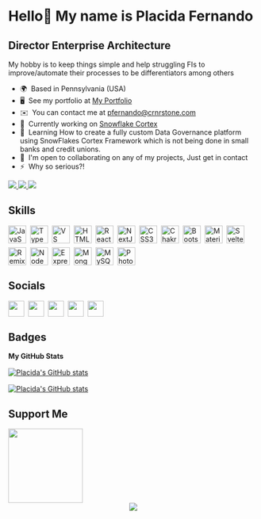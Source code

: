 Hello👋 My name is Placida Fernando
======================

Director Enterprise Architecture
------------------------

My hobby is to keep things simple and help struggling FIs to improve/automate their processes to be differentiators among others

* 🌍  Based in Pennsylvania (USA)
* 🖥️  See my portfolio at [My Portfolio](https://www.linkedin.com/in/placidafernando)
* ✉️  You can contact me at [pfernando@crnrstone.com](pfernando@crnrstone.com)
* 🚀  Currently working on [Snowflake Cortex](https://github.com/PlacidaSS/snowflake)
* 🧠  Learning How to create a fully custom Data Governance platform using SnowFlakes Cortex Framework which is not being done in small banks and credit unions.
* 🤝  I'm open to collaborating on any of my projects, Just get in contact
* ⚡  Why so serious?!

<a href="https://www.github.com/placidass" target="_blank" rel="noreferrer">
  <img src="https://img.shields.io/github/followers/placidass?logo=github&style=for-the-badge&color=a855f7&labelColor=181824" />
</a>
<a href="https://www.x.com/pfern888" target="_blank" rel="noreferrer">
  <img src="https://img.shields.io/twitter/follow/pfern888?logo=twitter&style=for-the-badge&color=a855f7&labelColor=181824"/>
</a>
<a href="https://www.twitch.tv/placidass" target="_blank" rel="noreferrer">
  <img src="https://img.shields.io/twitch/status/placidass?logo=twitchsx&style=for-the-badge&color=a855f7&labelColor=181824&label=TWITCH+STATUS" />
</a>

## Skills


<p align="left" style="display: flex; flex-wrap: wrap; gap: 0.5rem; margin-top: 1rem; margin-bottom: 1rem;">
<a href="https://developer.mozilla.org/en-US/docs/Web/JavaScript" target="_blank" rel="noreferrer"><img src="https://raw.githubusercontent.com/danielcranney/readme-generator/main/public/icons/skills/javascript-colored.svg" width="36" height="36" alt="JavaScript" /></a><a href="https://www.typescriptlang.org/" target="_blank" rel="noreferrer"><img src="https://raw.githubusercontent.com/danielcranney/readme-generator/main/public/icons/skills/typescript-colored.svg" width="36" height="36" alt="TypeScript" /></a><a href="https://code.visualstudio.com/" target="_blank" rel="noreferrer"><img src="https://raw.githubusercontent.com/danielcranney/readme-generator/main/public/icons/skills/visualstudiocode.svg" width="36" height="36" alt="VS Code" /></a><a href="https://developer.mozilla.org/en-US/docs/Glossary/HTML5" target="_blank" rel="noreferrer"><img src="https://raw.githubusercontent.com/danielcranney/readme-generator/main/public/icons/skills/html5-colored.svg" width="36" height="36" alt="HTML5" /></a><a href="https://reactjs.org/" target="_blank" rel="noreferrer"><img src="https://raw.githubusercontent.com/danielcranney/readme-generator/main/public/icons/skills/react-colored.svg" width="36" height="36" alt="React" /></a><a href="https://nextjs.org/docs" target="_blank" rel="noreferrer"><img src="https://raw.githubusercontent.com/danielcranney/readme-generator/main/public/icons/skills/nextjs-colored.svg" width="36" height="36" alt="NextJs" /></a><a href="https://www.w3.org/TR/CSS/#css" target="_blank" rel="noreferrer"><img src="https://raw.githubusercontent.com/danielcranney/readme-generator/main/public/icons/skills/css3-colored.svg" width="36" height="36" alt="CSS3" /></a><a href="https://chakra-ui.com/" target="_blank" rel="noreferrer"><img src="https://raw.githubusercontent.com/danielcranney/readme-generator/main/public/icons/skills/chakra-colored.svg" width="36" height="36" alt="Chakra UI" /></a><a href="https://getbootstrap.com/" target="_blank" rel="noreferrer"><img src="https://raw.githubusercontent.com/danielcranney/readme-generator/main/public/icons/skills/bootstrap-colored.svg" width="36" height="36" alt="Bootstrap" /></a><a href="https://mui.com/" target="_blank" rel="noreferrer"><img src="https://raw.githubusercontent.com/danielcranney/readme-generator/main/public/icons/skills/materialui-colored.svg" width="36" height="36" alt="Material UI" /></a><a href="https://svelte.dev/" target="_blank" rel="noreferrer"><img src="https://raw.githubusercontent.com/danielcranney/readme-generator/main/public/icons/skills/svelte-colored.svg" width="36" height="36" alt="Svelte" /></a><a href="https://remix.run/" target="_blank" rel="noreferrer"><img src="https://raw.githubusercontent.com/danielcranney/readme-generator/main/public/icons/skills/remix-colored.svg" width="36" height="36" alt="Remix" /></a><a href="https://nodejs.org/en/" target="_blank" rel="noreferrer"><img src="https://raw.githubusercontent.com/danielcranney/readme-generator/main/public/icons/skills/nodejs-colored.svg" width="36" height="36" alt="NodeJS" /></a><a href="https://expressjs.com/" target="_blank" rel="noreferrer"><img src="https://raw.githubusercontent.com/danielcranney/readme-generator/main/public/icons/skills/express-colored.svg" width="36" height="36" alt="Express" /></a><a href="https://www.mongodb.com/" target="_blank" rel="noreferrer"><img src="https://raw.githubusercontent.com/danielcranney/readme-generator/main/public/icons/skills/mongodb-colored.svg" width="36" height="36" alt="MongoDB" /></a><a href="https://www.mysql.com/" target="_blank" rel="noreferrer"><img src="https://raw.githubusercontent.com/danielcranney/readme-generator/main/public/icons/skills/mysql-colored.svg" width="36" height="36" alt="MySQL" /></a><a href="https://www.adobe.com/uk/products/photoshop.html" target="_blank" rel="noreferrer"><img src="https://raw.githubusercontent.com/danielcranney/readme-generator/main/public/icons/skills/photoshop-colored.svg" width="36" height="36" alt="Photoshop" /></a>
</p>


## Socials

<p align="left" style="display: flex; flex-wrap: wrap; gap: 0.5rem; margin-top: 1rem; margin-bottom: 1rem;"> 
<a href="https://discord.com/users/jokerxtd" target="_blank" rel="noreferrer"> <picture> <source media="(prefers-color-scheme: dark)" srcset="https://raw.githubusercontent.com/danielcranney/readme-generator/main/public/icons/socials/discord-dark.svg" /> <source media="(prefers-color-scheme: light)" srcset="https://raw.githubusercontent.com/danielcranney/readme-generator/main/public/icons/socials/discord.svg" /> <img src="https://raw.githubusercontent.com/danielcranney/readme-generator/main/public/icons/socials/discord.svg" width="32" height="32" /> </picture> </a> <a href="https://www.github.com/JoKeRxTD" target="_blank" rel="noreferrer"> <picture> <source media="(prefers-color-scheme: dark)" srcset="https://raw.githubusercontent.com/danielcranney/readme-generator/main/public/icons/socials/github-dark.svg" /> <source media="(prefers-color-scheme: light)" srcset="https://raw.githubusercontent.com/danielcranney/readme-generator/main/public/icons/socials/github.svg" /> <img src="https://raw.githubusercontent.com/danielcranney/readme-generator/main/public/icons/socials/github.svg" width="32" height="32" /> </picture> </a> <a href="https://www.x.com/jokerxhd" target="_blank" rel="noreferrer"> <picture> <source media="(prefers-color-scheme: dark)" srcset="https://raw.githubusercontent.com/danielcranney/readme-generator/main/public/icons/socials/twitter-dark.svg" /> <source media="(prefers-color-scheme: light)" srcset="https://raw.githubusercontent.com/danielcranney/readme-generator/main/public/icons/socials/twitter.svg" /> <img src="https://raw.githubusercontent.com/danielcranney/readme-generator/main/public/icons/socials/twitter.svg" width="32" height="32" /> </picture> </a> <a href="https://www.youtube.com/@jokerxtd" target="_blank" rel="noreferrer"> <picture> <source media="(prefers-color-scheme: dark)" srcset="https://raw.githubusercontent.com/danielcranney/readme-generator/main/public/icons/socials/youtube-dark.svg" /> <source media="(prefers-color-scheme: light)" srcset="https://raw.githubusercontent.com/danielcranney/readme-generator/main/public/icons/socials/youtube.svg" /> <img src="https://raw.githubusercontent.com/danielcranney/readme-generator/main/public/icons/socials/youtube.svg" width="32" height="32" /> </picture> </a> <a href="https://www.twitch.tv/jokeerxhd" target="_blank" rel="noreferrer"> <picture> <source media="(prefers-color-scheme: dark)" srcset="https://raw.githubusercontent.com/danielcranney/readme-generator/main/public/icons/socials/twitch-dark.svg" /> <source media="(prefers-color-scheme: light)" srcset="https://raw.githubusercontent.com/danielcranney/readme-generator/main/public/icons/socials/twitch.svg" /> <img src="https://raw.githubusercontent.com/danielcranney/readme-generator/main/public/icons/socials/twitch.svg" width="32" height="32" /> </picture> </a></p>

## Badges

<b>My GitHub Stats</b>

<p align="left" style="display: flex; flex-wrap: wrap; gap: 0.5rem; margin-top: 1rem; margin-bottom: 1rem;">
  <a href="http://www.github.com/maofthree">
    <img src="https://github-readme-stats.vercel.app/api?username=JoKeRxTD&show_icons=true&hide=&count_private=true&title_color=a855f7&text_color=ffffff&icon_color=a855f7&bg_color=181824&hide_border=true&show_icons=true" alt="Placida's GitHub stats" />
  </a>
</p>
<p align="left" style="display: flex; flex-wrap: wrap; gap: 0.5rem; margin-top: 1rem; margin-bottom: 1rem;">
  <a href="http://www.github.com/maofthree">
    <img src="https://github-readme-stats.vercel.app/api/top-langs/?username=JoKeRxTD&layout=compact&theme=onedark" alt="Placida's GitHub stats" />
  </a>
</p>

## Support Me

<ul style="list-style-type: none; margin: 0; padding: 0;">
  <li style="display: inline-block; margin-right: 0.25rem;">
    <a href="https://www.ko-fi.com/lacidass">
      <img src="https://storage.ko-fi.com/cdn/kofi2.png?v=3" width="150"/>
    </a>
  </li>
</ul>

<div align="center">
  <img src="https://profile-counter.glitch.me/jokerxtd/count.svg?"  />
</div>

